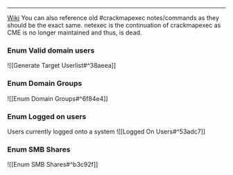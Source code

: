 -- -
[Wiki](https://www.netexec.wiki)
You can also reference old #crackmapexec notes/commands as they should be the exact same. netexec is the continuation of crackmapexec as CME is no longer maintained and thus, is dead. 
### Enum Valid domain users
![[Generate Target Userlist#^38aeea]]
### Enum Domain Groups
![[Enum Domain Groups#^6f84e4]]
### Enum Logged on users
Users currently logged onto a system
![[Logged On Users#^53adc7]]
### Enum SMB Shares
![[Enum SMB Shares#^b3c92f]]